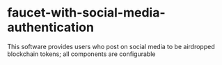 # faucet-with-social-media-authentication
This software provides users who post on social media to be airdropped blockchain tokens; all components are configurable
